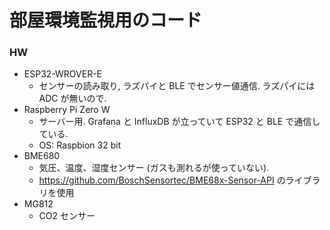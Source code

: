 # 部屋環境監視用のコード

### HW
* ESP32-WROVER-E
  * センサーの読み取り, ラズパイと BLE でセンサー値通信. ラズパイには ADC が無いので.
* Raspberry Pi Zero W
  * サーバー用. Grafana と InfluxDB が立っていて ESP32 と BLE で通信している.
  * OS: Raspbion 32 bit
* BME680
  * 気圧、温度、湿度センサー (ガスも測れるが使っていない).
  * https://github.com/BoschSensortec/BME68x-Sensor-API のライブラリを使用
* MG812
  * CO2 センサー
